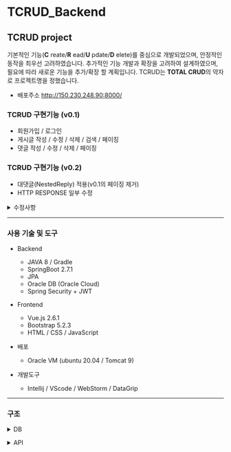 # TCRUD_Backend

  

## TCRUD project

기본적인 기능(__C__ reate/__R__ ead/__U__ pdate/__D__ elete)를 중심으로 개발되었으며, 안정적인 동작을 최우선 고려하였습니다.
추가적인 기능 개발과 확장을 고려하여 설계하였으며, 필요에 따라 새로운 기능을 추가/확장 할 계획입니다.
TCRUD는 **TOTAL CRUD**의 약자로 프로젝트명을 정했습니다.

- 배포주소 http://150.230.248.90:8000/

  


### TCRUD 구현기능 (v0.1)

 - 회원가입 / 로그인 
 - 게시글 작성 / 수정 / 삭제 / 검색 / 페이징
 - 댓글 작성 / 수정 / 삭제 / 페이징
 

### TCRUD 구현기능 (v0.2)

- 대댓글(NestedReply) 적용(v0.1의 페이징 제거)
- HTTP RESPONSE 일부 수정
<details>
<summary>수정사항</summary>
<div markdown="1">
         
<p></p>
   
1. 대댓글 구현
<p></p>
<img src='https://github.com/supermo0n/supermo0n.github.io/assets/132265663/30b16e5c-e906-4807-a5f4-3436b6bc711f'>
<p></p>
<img src='https://github.com/supermo0n/supermo0n.github.io/assets/132265663/110eef3d-35f6-4d3f-aa9f-fd1048823c01'>

단순 댓글 기능에서 계층형 댓글 구현.
Reply Entity 수정 및 Front(Vue.js)에서 댓글 노출을 위한 옵션(hidden) 추가.<p></p>
만약, 자식 댓글이 있는 댓글을 삭제할 경우 => hidden = 'Y'<p></p>
👉 자식 댓글이 없는 경우 => 기존의 삭제 로직 수행
기존 페이징 방식(Pageable)으론 제대로 된 페이징 구현이 어려움.<p></p>
👉 v0.3에서 페이징 재적용 위한 시도.
<p></p>
<br>
	
2. HTTP Response 일부 수정
<p></p>

<img src='https://github.com/supermo0n/supermo0n.github.io/assets/132265663/529e4bfc-ca8b-4592-ab98-4e46093687f1'>

이미 서비스 하고있는 여러 사이트에서 잘못된 로그인 시도를 하며 콘솔을 확인한 결과 HTTP STATUS를 노출시키지 않음.
<p></p>
👉 일부 API 응답에 새로운 messageResponse를 이용, 상태+메세지를 함께 전송하는 방식을 적용
<p></p>
👉 URI 및 메소드 노출로 인한 보안우려를 낮출 가능성
<p></p>
<br>
	
3. CKEditor 적용
<p></p>
<img src='https://github.com/supermo0n/supermo0n.github.io/assets/132265663/a55fa8cc-a2f5-4439-bb17-41cba81a1def'>
<p></p>
기존 사용중이던 textarea 입력 폼 대신 CKEDITOR 적용. <p></p>
👉 CSS 문제가 일부 있음. 차후 수정 또는 다른 리치 에디터 적용 검토.
   

</div>
</details>


___
### 사용 기술 및 도구
 - Backend
	 - JAVA 8 / Gradle
	 - SpringBoot 2.7.1
	 - JPA
	 - Oracle DB (Oracle Cloud)
	 - Spring Security + JWT

 - Frontend
	 - Vue.js 2.6.1
	 - Bootstrap 5.2.3
	 - HTML / CSS / JavaScript
- 배포
	- Oracle VM (ubuntu 20.04 / Tomcat 9)
	
- 개발도구
	- Intellij / VScode / WebStorm / DataGrip
 
___
### 구조


<details>
<summary> DB</summary>
<div markdown="1">

<img src='https://github.com/supermo0n/supermo0n.github.io/assets/132265663/1c0e46e8-d361-43f8-8861-bf51ffed7a5a'>

<p></p>

#### COMMON(공통요소)
| 컬럼명 | 데이터 타입 | 조건 | 설명 |
|---|:---:|:---:|---|
| DELETE_YN | `VARCHAR2` | - | SOFT DELETE 스위치 | 
| INSERT_TIME | `TIMESTAMP` | - | 생성시간 STAMP | 
| UPDATE_TIME | `TIMESTAMP` | - | 수정시간 STAMP | 
| DELETE_TIME | `TIMESTAMP` | - | 삭제시간 STAMP | 

<br>

#### USER
| 컬럼명 | 데이터 타입 | 조건 | 설명 |
|---|:---:|---|---|
| ID | `NUMBER` | `PK` | USER 고유 ID (시퀀스) | 
| USERNAME | `VARCHAR2` | `unique` `not null` | 로그인 ID | 
| NICKNAME | `VARCHAR2` | `unique` `not null` | 닉네임 | 
| EMAIL | `VARCHAR2` | `unique` `not null` | EMAIL | 
| PASSWORD | `VARCHAR2` | `not null` | 비밀번호 | 

<br>

#### ROLE
| 컬럼명 | 데이터 타입 | 조건 | 설명 |
|---|:---:|---|---|
| ID | `NUMBER` | `PK` | ROLE 고유 ID (시퀀스) | 
| NAME | `VARCHAR2` | `not null` | ROLE(역할) | 

<br>

#### USER_ROLE
| 컬럼명 | 데이터 타입 | 조건 | 설명 |
|---|:---:|---|---|
| ID | `NUMBER` | `PK` | USER_ROLE 고유 ID (시퀀스) | 
| USER_ID | `NUMBER` | `FK` | ROLE을 부여할 USER 고유ID | 
| ROLE_ID | `NUMBER` | `FK` | 부여할 ROLE 고유ID | 

<br>

#### BOARD
| 컬럼명 | 데이터 타입 | 조건 | 설명 |
|---|:---:|---|---|
| ID | `NUMBER` | `PK` | BOARD 고유 ID (시퀀스) | 
| TITLE | `VARCHAR2` | `not null` | 제목 | 
| CONTENT | `CLOB` | `not null` | 내용 | 
| VIEWCNT | `NUMBER` | `unique` `not null` | 조회수 | 
| USER_ID | `NUMBER` | `FK` `not null` | 작성자 고유ID | 

<br>

#### REPLY
| 컬럼명 | 데이터 타입 | 조건 | 설명 | 비고 |
|---|:---:|---|---|---|
| ID | `NUMBER` | `PK` | REPLY 고유 ID (시퀀스) | 
| CONTENT | `VARCHAR2` | `not null` | 내용 | 
| USER_ID | `NUMBER` | `FK` `not null` | 작성자 고유ID | 
| BOARD_ID | `NUMBER` | `FK` `not null` | 해당 댓글의 게시글 고유ID | 
| PARENT_ID | `NUMBER` | `FK` `not null` | 해당 댓글이 대댓글인 경우<br> 부모 댓글의 고유ID | 
| HIDDEN | `VARCHAR2` | - | 해당 댓글에 자식(children) 댓글이 있을 경우 <br> HIDDEN 으로 삭제 처리(비노출) |v0.2에서 추가|

</div>
</details>

</div>
</details>

<p></p>
<details>
<summary> API</summary>


#### BOARD

| 기능 | method | URL | RETURN |
|---|:---:|---|---|
| 게시판 전체 조회 | `GET` | /board | 게시글 리스트(페이징) 목록 |
| 게시글 조회 | `GET` | /board/{id} | 게시글{id} 상세보기 페이지 
| 게시글 등록 | `POST` | /board/add-board | 게시글 등록 페이지 
| 게시글 수정 | `PUT` | /board/{id} | 게시글 수정 페이지
| 게시글 삭제 | `DELETE` | /board/{id} | 게시글 목록

<br>

#### REPLY
| 기능 | method | URL | RETURN |
|---|:---:|---|---|
| 게시글 댓글 조회 | `GET` | /board/{boardId}/reply | {boardId} 게시글의 댓글 목록 | 
| 댓글 등록 | `POST` | /board/{boardId}/reply | {boardId} 게시글의 댓글 목록 |
| 댓글 수정 | `PUT` | /board/{boardId}/reply/{replyId} | {boardId} 게시글의 댓글 목록 |
| 댓글 삭제 | `DELETE` | /board/{boardId}/reply/{replyId}  | {boardId} 게시글의 댓글 목록 |

<br>

#### USER
| 기능 | method | URL | RETURN |
|---|:---:|---|---|
| 회원가입 | `POST` | /auth/signup | 회원가입 성공여부 | 
| 로그인 | `POST` | /auth/signin | 로그인 성공시 → myProfile <br> 로그인 실패시 → message | 
| 회원정보 수정 전<br> 비밀번호 확인  | `POST` | /auth/matchpwd | 비밀번호 확인 성공 → 회원정보 수정 <br> 로그인 비밀번호 확인 실패 → message |
| 회원정보 수정 | `POST` | /auth/user/update | myProfile 페이지 |
| 회원 탈퇴 | `DELETE` | /auth/user/{userId} | 로그인 페이지 |
| 로그아웃 | - | - | LocalStorage JWT 삭제<br> 로그인 페이지 이동 | 

</div>
</details>

